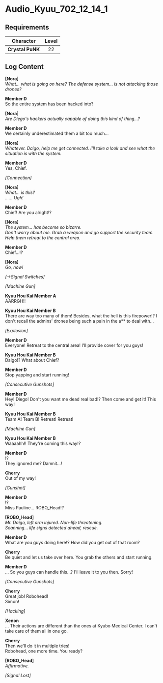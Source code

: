 # Audio_Kyuu_702_12_14_1
## Requirements
|   Character    |Level|
|----------------|:---:|
|**Crystal PuNK**| 22  |

## Log Content
**[Nora]**<br>
*What... what is going on here? The defense system... is not attacking those drones?*

**Member D**<br>
So the entire system has been hacked into?

**[Nora]**<br>
*Are Diego's hackers actually capable of doing this kind of thing...?*

**Member D**<br>
We certainly underestimated them a bit too much...

**[Nora]**<br>
*Whatever. Daigo, help me get connected. I'll take a look and see what the situation is with the system.*

**Member D**<br>
Yes, Chief.

*\[Connection\]*

**[Nora]**<br>
*What... is this?<br>
...... Ugh!*

**Member D**<br>
Chief! Are you alright!?

**[Nora]**<br>
*The system... has become so bizarre.<br>
Don't worry about me. Grab a weapon and go support the security team. Help them retreat to the central area.*

**Member D**<br>
Chief...!?

**[Nora]**<br>
*Go, now!*

*[→Signal Switches]*

*\[Machine Gun\]*

**Kyuu Hou Kai Member A**<br>
AARRGH!!

**Kyuu Hou Kai Member B**<br>
There are way too many of them! Besides, what the hell is this firepower!? I don't recall the admins' drones being such a pain in the a\*\* to deal with...

*\[Explosion\]*

**Member D**<br>
Everyone! Retreat to the central area! I'll provide cover for you guys!

**Kyuu Hou Kai Member B**<br>
Daigo!? What about Chief?

**Member D**<br>
Stop yapping and start running!

*\[Consecutive Gunshots\]*

**Member D**<br>
Hey! Diego! Don't you want me dead real bad!? Then come and get it! This way!

**Kyuu Hou Kai Member B**<br>
Team A! Team B! Retreat! Retreat!

*\[Machine Gun\]*

**Kyuu Hou Kai Member B**<br>
Waaaahh!! They're coming this way!?

**Member D**<br>
!?<br>
They ignored me? Damnit...!

**Cherry**<br>
Out of my way!

*\[Gunshot\]*

**Member D**<br>
!?<br>
Miss Pauline... ROBO\_Head!?

**[ROBO_Head]**<br>
*Mr. Daigo, left arm injured. Non\-life threatening.<br>
Scanning... life signs detected ahead, rescue.*

**Member D**<br>
What are you guys doing here!? How did you get out of that room?

**Cherry**<br>
Be quiet and let us take over here. You grab the others and start running.

**Member D**<br>
... So you guys can handle this...? I'll leave it to you then. Sorry!

*\[Consecutive Gunshots\]*

**Cherry**<br>
Great job! Robohead!<br>
Simon!

*\[Hacking\]*

**Xenon**<br>
... Their actions are different than the ones at Kyubo Medical Center. I can't take care of them all in one go.

**Cherry**<br>
Then we'll do it in multiple tries!<br>
Robohead, one more time. You ready?

**[ROBO_Head]**<br>
*Affirmative.*

*[Signal Lost]*
